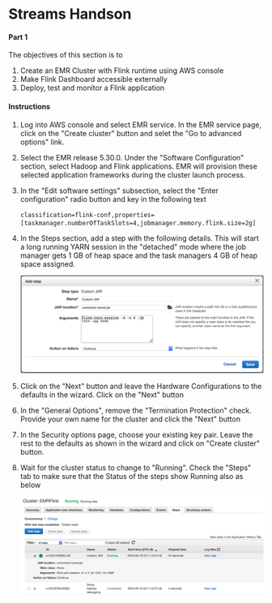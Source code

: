 # Streams Handson

#### Part 1

The objectives of this section is to 

1. Create an EMR Cluster with Flink runtime using AWS console
2. Make Flink Dashboard accessible externally
3. Deploy, test and monitor a Flink application

#### Instructions

1. Log into AWS console and select EMR service. In the EMR service  page,  click on the "Create cluster" button and selet the "Go to advanced options" link.

2. Select the EMR release 5.30.0. Under the "Software Configuration" section, select Hadoop and Flink applications. EMR will provision these selected application frameworks during the cluster launch process.

3. In the "Edit software settings" subsection, select the "Enter configuration" radio button and key in the following text

   ```
   classification=flink-conf,properties=[taskmanager.numberOfTaskSlots=4,jobmanager.memory.flink.size=2g]
   ```

4. In the Steps section, add a step with the following details.  This will start a long running YARN session in the "detached" mode  where the job manager gets 1 GB of heap space and the task managers 4 GB of heap space assigned. 

   ![Steps configuration](https://github.com/rspamzn/streams-handson/blob/master/resources/steps.png)

5. Click on the "Next" button and leave the Hardware Configurations to the defaults in the wizard. Click on the "Next" button

6. In the "General Options", remove the "Termination Protection" check. Provide your own name for the cluster and click the "Next" button

7. In the Security options page, choose your existing key pair. Leave the rest to the defaults as shown in the wizard and click on "Create cluster" button.

8. Wait for the cluster status to change to "Running". Check the "Steps" tab to make sure that the Status of the steps show Running also as below

   ![](https://github.com/rspamzn/streams-handson/blob/master/resources/running.png)











